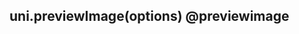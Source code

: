 ## uni.previewImage(options) @previewimage

<!-- UTSAPIJSON.previewImage.description -->

<!-- UTSAPIJSON.previewImage.param -->

<!-- UTSAPIJSON.previewImage.returnValue -->

<!-- UTSAPIJSON.previewImage.compatibility -->

<!-- UTSAPIJSON.previewImage.tutorial -->

<!-- UTSAPIJSON.general_type.name -->

<!-- UTSAPIJSON.general_type.param -->